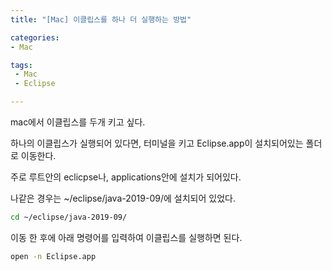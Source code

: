 ```yaml
---
title: "[Mac] 이클립스를 하나 더 실행하는 방법"

categories:
- Mac

tags: 
 - Mac
 - Eclipse

---
```


mac에서 이클립스를 두개 키고 싶다.

하나의 이클립스가 실행되어 있다면, 
터미널을 키고 Eclipse.app이 설치되어있는 폴더로 이동한다.

주로 루트안의 eclicpse나, applications안에 설치가 되어있다.

나같은 경우는 ~/eclipse/java-2019-09/에 설치되어 있었다.

``` bash
cd ~/eclipse/java-2019-09/
```

이동 한 후에 아래 명령어를 입력하여 이클립스를 실행하면 된다. 

``` bash
open -n Eclipse.app
```

